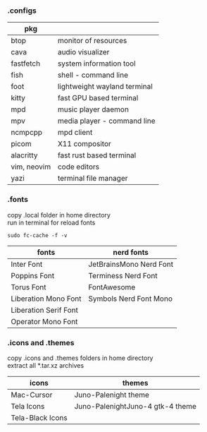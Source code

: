 ### .configs

| pkg         |                              |
| ------------- | ------------------------------ |
| btop        | monitor of resources         |
| cava        | audio visualizer             |
| fastfetch   | system information tool      |
| fish        | shell - command line         |
| foot        | lightweight wayland terminal |
| kitty       | fast GPU based terminal      |
| mpd         | music player daemon          |
| mpv         | media player - command line  |
| ncmpcpp     | mpd client                   |
| picom       | X11 compositor               |
| alacritty   | fast rust based terminal     |
| vim, neovim | code editors                 |
| yazi        | terminal file manager        |

### .fonts

copy .local folder in home directory  
run in terminal for reload fonts

`
sudo fc-cache -f -v
`

| fonts                 | nerd fonts              |
| ----------------------- | ------------------------- |
| Inter Font            | JetBrainsMono Nerd Font |
| Poppins Font          | Terminess Nerd Font     |
| Torus Font            | FontAwesome             |
| Liberation Mono Font  | Symbols Nerd Font Mono  |
| Liberation Serif Font |                         |
| Operator Mono Font    |                         |


### .icons and .themes

copy .icons and .themes folders in home directory  
extract all *.tar.xz archives

| icons                | themes                            |
| ---------------------- | ----------------------------------- |
| Mac-Cursor           | Juno-Palenight theme              |
| Tela Icons           | Juno-PalenightJuno-4 gtk-4 theme |
| Tela-Black Icons     |                                   |
